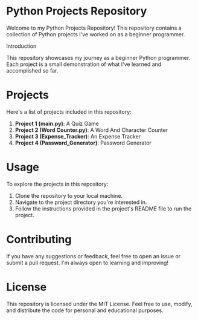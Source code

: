 # Python Projects Repository

Welcome to my Python Projects Repository! This repository contains a collection of Python projects I've worked on as a beginner programmer.

Introduction

This repository showcases my journey as a beginner Python programmer. Each project is a small demonstration of what I've learned and accomplished so far.

# Projects

Here's a list of projects included in this repository:

1. **Project 1 (main.py)**: A Quiz Game 
2. **Project 2 (Word Counter.py)**: A Word And Character Counter
3. **Project 3 (Expense_Tracker)**: An Expense Tracker
4. **Project 4 (Password_Generator)**: Password Generator
# Usage

To explore the projects in this repository:

1. Clone the repository to your local machine.
2. Navigate to the project directory you're interested in.
3. Follow the instructions provided in the project's README file to run the project.

# Contributing

If you have any suggestions or feedback, feel free to open an issue or submit a pull request. I'm always open to learning and improving!

# License

This repository is licensed under the MIT License. Feel free to use, modify, and distribute the code for personal and educational purposes.
